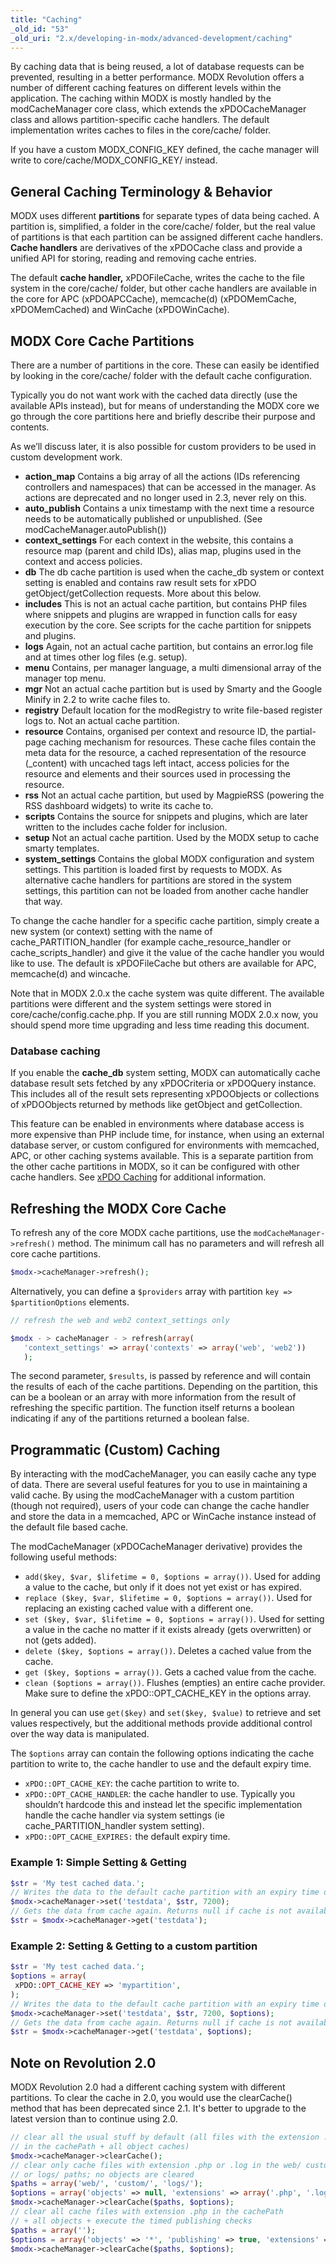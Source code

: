 ```yaml
---
title: "Caching"
_old_id: "53"
_old_uri: "2.x/developing-in-modx/advanced-development/caching"
---
```


 By caching data that is being reused, a lot of database requests can be prevented, resulting in a better performance. MODX Revolution offers a number of different caching features on different levels within the application. The caching within MODX is mostly handled by the modCacheManager core class, which extends the xPDOCacheManager class and allows partition-specific cache handlers. The default implementation writes caches to files in the core/cache/ folder.

 If you have a custom MODX\_CONFIG\_KEY defined, the cache manager will write to core/cache/MODX\_CONFIG\_KEY/ instead.

## General Caching Terminology & Behavior

 MODX uses different **partitions** for separate types of data being cached. A partition is, simplified, a folder in the core/cache/ folder, but the real value of partitions is that each partition can be assigned different cache handlers. **Cache handlers** are derivatives of the xPDOCache class and provide a unified API for storing, reading and removing cache entries.

 The default **cache handler,** xPDOFileCache, writes the cache to the file system in the core/cache/ folder, but other cache handlers are available in the core for APC (xPDOAPCCache), memcache(d) (xPDOMemCache, xPDOMemCached) and WinCache (xPDOWinCache).

## MODX Core Cache Partitions

 There are a number of partitions in the core. These can easily be identified by looking in the core/cache/ folder with the default cache configuration.

 Typically you do not want work with the cached data directly (use the available APIs instead), but for means of understanding the MODX core we go through the core partitions here and briefly describe their purpose and contents.

 As we’ll discuss later, it is also possible for custom providers to be used in custom development work.

- **action\_map** Contains a big array of all the actions (IDs referencing controllers and namespaces) that can be accessed in the manager. As actions are deprecated and no longer used in 2.3, never rely on this.
- **auto\_publish** Contains a unix timestamp with the next time a resource needs to be automatically published or unpublished. (See modCacheManager.autoPublish())
- **context\_settings** For each context in the website, this contains a resource map (parent and child IDs), alias map, plugins used in the context and access policies.
- **db** The db cache partition is used when the cache\_db system or context setting is enabled and contains raw result sets for xPDO getObject/getCollection requests. More about this below.
- **includes** This is not an actual cache partition, but contains PHP files where snippets and plugins are wrapped in function calls for easy execution by the core. See scripts for the cache partition for snippets and plugins.
- **logs** Again, not an actual cache partition, but contains an error.log file and at times other log files (e.g. setup).
- **menu** Contains, per manager language, a multi dimensional array of the manager top menu.
- **mgr** Not an actual cache partition but is used by Smarty and the Google Minify in 2.2 to write cache files to.
- **registry** Default location for the modRegistry to write file-based register logs to. Not an actual cache partition.
- **resource** Contains, organised per context and resource ID, the partial-page caching mechanism for resources. These cache files contain the meta data for the resource, a cached representation of the resource (\_content) with uncached tags left intact, access policies for the resource and elements and their sources used in processing the resource.
- **rss** Not an actual cache partition, but used by MagpieRSS (powering the RSS dashboard widgets) to write its cache to.
- **scripts** Contains the source for snippets and plugins, which are later written to the includes cache folder for inclusion.
- **setup** Not an actual cache partition. Used by the MODX setup to cache smarty templates.
- **system\_settings** Contains the global MODX configuration and system settings. This partition is loaded first by requests to MODX. As alternative cache handlers for partitions are stored in the system settings, this partition can not be loaded from another cache handler that way.

 To change the cache handler for a specific cache partition, simply create a new system (or context) setting with the name of cache\_PARTITION\_handler (for example cache\_resource\_handler or cache\_scripts\_handler) and give it the value of the cache handler you would like to use. The default is xPDOFileCache but others are available for APC, memcache(d) and wincache.

 Note that in MODX 2.0.x the cache system was quite different. The available partitions were different and the system settings were stored in core/cache/config.cache.php. If you are still running MODX 2.0.x now, you should spend more time upgrading and less time reading this document.

### Database caching

 If you enable the **cache\_db** system setting, MODX can automatically cache database result sets fetched by any xPDOCriteria or xPDOQuery instance. This includes all of the result sets representing xPDOObjects or collections of xPDOObjects returned by methods like getObject and getCollection.

 This feature can be enabled in environments where database access is more expensive than PHP include time, for instance, when using an external database server, or custom configured for environments with memcached, APC, or other caching systems available. This is a separate partition from the other cache partitions in MODX, so it can be configured with other cache handlers. See [xPDO Caching](extending-modx/xpdo/caching) for additional information.

## Refreshing the MODX Core Cache

 To refresh any of the core MODX cache partitions, use the `modCacheManager->refresh()` method. The minimum call has no parameters and will refresh all core cache partitions.

 ``` php
$modx->cacheManager->refresh();
```

 Alternatively, you can define a `$providers` array with partition `key => $partitionOptions` elements.

 ``` php
// refresh the web and web2 context_settings only

$modx - > cacheManager - > refresh(array(
    'context_settings' => array('contexts' => array('web', 'web2'))
    );
```

 The second parameter, `$results`, is passed by reference and will contain the results of each of the cache partitions. Depending on the partition, this can be a boolean or an array with more information from the result of refreshing the specific partition. The function itself returns a boolean indicating if any of the partitions returned a boolean false.

## Programmatic (Custom) Caching

 By interacting with the modCacheManager, you can easily cache any type of data. There are several useful features for you to use in maintaining a valid cache. By using the modCacheManager with a custom partition (though not required), users of your code can change the cache handler and store the data in a memcached, APC or WinCache instance instead of the default file based cache.

 The modCacheManager (xPDOCacheManager derivative) provides the following useful methods:

- `add($key, $var, $lifetime = 0, $options = array())`. Used for adding a value to the cache, but only if it does not yet exist or has expired.
- `replace ($key, $var, $lifetime = 0, $options = array())`. Used for replacing an existing cached value with a different one.
- `set ($key, $var, $lifetime = 0, $options = array())`. Used for setting a value in the cache no matter if it exists already (gets overwritten) or not (gets added).
- `delete ($key, $options = array())`. Deletes a cached value from the cache.
- `get ($key, $options = array())`. Gets a cached value from the cache.
- `clean ($options = array())`. Flushes (empties) an entire cache provider. Make sure to define the xPDO::OPT\_CACHE\_KEY in the options array.

 In general you can use `get($key)` and `set($key, $value)` to retrieve and set values respectively, but the additional methods provide additional control over the way data is manipulated.

 The `$options` array can contain the following options indicating the cache partition to write to, the cache handler to use and the default expiry time.

- `xPDO::OPT_CACHE_KEY`: the cache partition to write to.
- `xPDO::OPT_CACHE_HANDLER`: the cache handler to use. Typically you shouldn’t hardcode this and instead let the specific implementation handle the cache handler via system settings (ie cache\_PARTITION\_handler system setting).
- `xPDO::OPT_CACHE_EXPIRES:` the default expiry time.

### Example 1: Simple Setting & Getting

 ``` php
$str = 'My test cached data.';
// Writes the data to the default cache partition with an expiry time of 2 hours.
$modx->cacheManager->set('testdata', $str, 7200);
// Gets the data from cache again. Returns null if cache is not available or expired.
$str = $modx->cacheManager->get('testdata');
```

### Example 2: Setting & Getting to a custom partition

 ``` php
$str = 'My test cached data.';
$options = array(
  xPDO::OPT_CACHE_KEY => 'mypartition',
);
// Writes the data to the default cache partition with an expiry time of 2 hours.
$modx->cacheManager->set('testdata', $str, 7200, $options);
// Gets the data from cache again. Returns null if cache is not available or expired.
$str = $modx->cacheManager->get('testdata', $options);
```

## Note on Revolution 2.0

 MODX Revolution 2.0 had a different caching system with different partitions. To clear the cache in 2.0, you would use the clearCache() method that has been deprecated since 2.1. It's better to upgrade to the latest version than to continue using 2.0.

 ``` php
// clear all the usual stuff by default (all files with the extension .cache.php
// in the cachePath + all object caches)
$modx->cacheManager->clearCache();
// clear only cache files with extension .php or .log in the web/ custom/
// or logs/ paths; no objects are cleared
$paths = array('web/', 'custom/', 'logs/');
$options = array('objects' => null, 'extensions' => array('.php', '.log'));
$modx->cacheManager->clearCache($paths, $options);
// clear all cache files with extension .php in the cachePath
// + all objects + execute the timed publishing checks
$paths = array('');
$options = array('objects' => '*', 'publishing' => true, 'extensions' => array('.php'));
$modx->cacheManager->clearCache($paths, $options);
```
